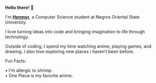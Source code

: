 **Hello there!** 👋


I'm <ins>**Henmyr**</ins>, a Computer Science student at Negros Oriental State University.

I love turning ideas into code and bringing imagination to life through technology.

Outside of coding, I spend my time watching anime, playing games, and drawing. I also love exploring new places i haven’t been before.

Fun Facts:

  •	I'm allergic to shrimp.<br />
	• One Piece is my favorite anime.<br />

